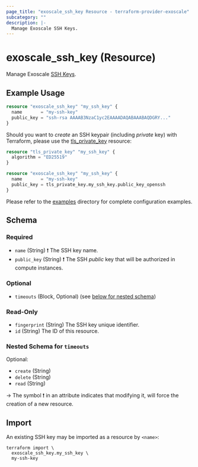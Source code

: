 ```yaml
---
page_title: "exoscale_ssh_key Resource - terraform-provider-exoscale"
subcategory: ""
description: |-
  Manage Exoscale SSH Keys.
---
```


# exoscale_ssh_key (Resource)



Manage Exoscale [SSH Keys](https://community.exoscale.com/product/compute/instances/how-to/ssh-keypairs/).

## Example Usage

```terraform
resource "exoscale_ssh_key" "my_ssh_key" {
  name       = "my-ssh-key"
  public_key = "ssh-rsa AAAAB3NzaC1yc2EAAAADAQABAAABAQDGRY..."
}
```

Should you want to _create_ an SSH keypair (including *private* key) with Terraform, please use the
[tls_private_key](https://registry.terraform.io/providers/hashicorp/tls/latest/docs/resources/private_key)
resource:

```terraform
resource "tls_private_key" "my_ssh_key" {
  algorithm = "ED25519"
}

resource "exoscale_ssh_key" "my_ssh_key" {
  name       = "my-ssh-key"
  public_key = tls_private_key.my_ssh_key.public_key_openssh
}
```

Please refer to the [examples](https://github.com/exoscale/terraform-provider-exoscale/tree/master/examples/) directory for complete configuration examples.

<!-- schema generated by tfplugindocs -->
## Schema

### Required

- `name` (String) ❗ The SSH key name.
- `public_key` (String) ❗ The SSH *public* key that will be authorized in compute instances.

### Optional

- `timeouts` (Block, Optional) (see [below for nested schema](#nestedblock--timeouts))

### Read-Only

- `fingerprint` (String) The SSH key unique identifier.
- `id` (String) The ID of this resource.

<a id="nestedblock--timeouts"></a>
### Nested Schema for `timeouts`

Optional:

- `create` (String)
- `delete` (String)
- `read` (String)

-> The symbol ❗ in an attribute indicates that modifying it, will force the creation of a new resource.

## Import

An existing SSH key may be imported as a resource by `<name>`:

```shell
terraform import \
  exoscale_ssh_key.my_ssh_key \
  my-ssh-key
```
